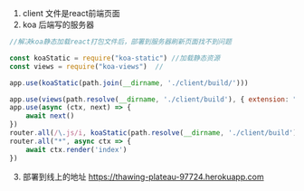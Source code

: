 1. client 文件是react前端页面
2. koa 后端写的服务器


```javascript
//解决koa静态加载react打包文件后，部署到服务器刷新页面找不到问题

const koaStatic = require("koa-static") //加载静态资源
const views = require("koa-views")  //

app.use(koaStatic(path.join(__dirname, './client/build/')))

app.use(views(path.resolve(__dirname, './client/build'), { extension: "html" }))
app.use(async (ctx, next) => {
    await next()
})
router.all(/\.js/i, koaStatic(path.resolve(__dirname, './client/build')))
router.all("*", async ctx => {
    await ctx.render('index')
})
```

3. 部署到线上的地址 https://thawing-plateau-97724.herokuapp.com